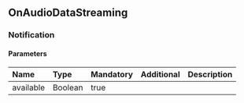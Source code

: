 ## OnAudioDataStreaming


### Notification

#### Parameters

|Name|Type|Mandatory|Additional|Description|
|:---|:---|:--------|:---------|:----------|
|available|Boolean|true|||
